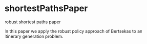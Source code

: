 # shortestPathsPaper
robust shortest paths paper

In this paper we apply the robust policy approach of Bertsekas to an itinerary generation problem.
